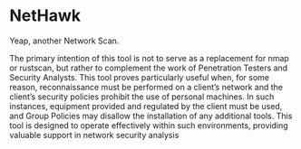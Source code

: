 # NetHawk

Yeap, another Network Scan.

The primary intention of this tool is not to serve as a replacement for nmap or rustscan, but rather to complement the work of Penetration Testers and Security Analysts. This tool proves particularly useful when, for some reason, reconnaissance must be performed on a client’s network and the client’s security policies prohibit the use of personal machines. In such instances, equipment provided and regulated by the client must be used, and Group Policies may disallow the installation of any additional tools. This tool is designed to operate effectively within such environments, providing valuable support in network security analysis
